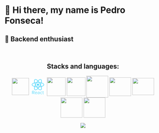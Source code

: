 <h1> 📌 Hi there, my name is Pedro Fonseca! </h1> 
<h2> 🚀 Backend enthusiast </h2>

<br>

<div align="center" display: "inline_block">
<h2>Stacks and languages:</h2>
<img align="center" height="55" width="55" src="https://img.icons8.com/fluency/2x/node-js.png" >
<img align="center" height="50" width="50" src="https://raw.githubusercontent.com/devicons/devicon/master/icons/react/react-original-wordmark.svg" >
<img align="center" height="60" width="60" src="https://img.icons8.com/color/2x/javascript.png" >
<img align="center" height="60" width="60" src="https://img.icons8.com/color/2x/python.png" >
<img align="center" height="70" width="70" src="https://img.icons8.com/color/2x/mysql-logo.png" >
<img align="center" height="60" width="70" src="https://img.icons8.com/color/344/docker.png" >
<img align="center" height="55" width="70" src="https://img.icons8.com/color/344/firebase.png" >
<img align="center" height="65" width="70" src="https://img.icons8.com/color/344/html-5--v1.png" >
<img align="center" height="65" width="70" src="https://img.icons8.com/color/344/css3.png" >
</div>

<br>

<div align="center">
<img height="130em" src="https://github-readme-stats.vercel.app/api/top-langs/?username=pedrofnseca&layout=compact&langs_count=7&theme=dark"/>
</div>
